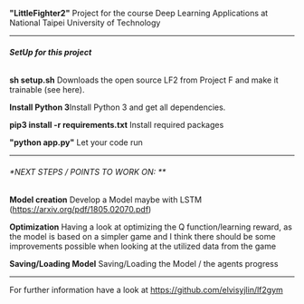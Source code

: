 **"LittleFighter2"**
Project for the course Deep Learning Applications at National Taipei University of Technology


------------------------------------------------------------------------------------------------------------------
###### **SetUp for this project**
**sh setup.sh** Downloads the open source LF2 from Project F and make it trainable (see here).


**Install Python 3**Install Python 3 and get all dependencies.

**pip3 install -r requirements.txt** Install required packages

**"python app.py"** Let your code run

------------------------------------------------------------------------------------------------------------------
###### *NEXT STEPS / POINTS TO WORK ON: **
**Model creation** Develop a Model maybe with LSTM (https://arxiv.org/pdf/1805.02070.pdf)

**Optimization** Having a look at optimizing the Q function/learning reward, as the model is based on a simpler game and I think there should be some improvements possible when looking at the utilized data from the game

**Saving/Loading Model** Saving/Loading the Model / the agents progress

------------------------------------------------------------------------------------------------------------------

For further information have a look at 
https://github.com/elvisyjlin/lf2gym
